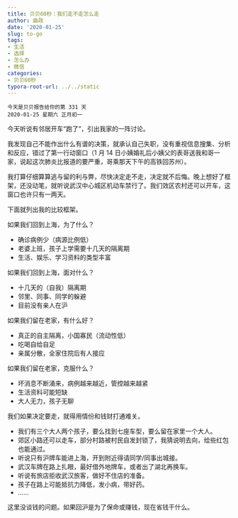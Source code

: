 ```yaml
---
title: 贝贝60秒：我们走不走怎么走
author: 曲政
date: '2020-01-25'
slug: to-go
tags:
- 生活
- 选择
- 怎么办
- 微信
categories:
- 贝贝60秒
typora-root-url: ../../static
---
```

```
今天是贝贝报告给你的第 331 天   
2020-01-25 星期六 正月初一
```

今天听说有邻居开车“跑了”，引出我家的一阵讨论。

我发现自己不能作出什么有谱的决策，就承认自己失职，没有重视信息搜集、分析和反应，错过了第一行动窗口（1 月 14 日小姨婚礼后小姨父的表哥送我和哥一家，说起这次肺炎比报道的要严重，哥乘那天下午的高铁回苏州）。

我打算仔细算算逃与留的利与弊，尽快决定走不走，决定就不后悔。晚上想好了框架，还没动笔，就听说武汉中心城区机动车禁行了。我们效区农村还可以开车，这窗口也许只有一两天。

下面就列出我的比较框架。

如果我们回到上海，为了什么？

-   确诊病例少（病源比例低）
-   老婆上班，孩子上学需要十几天的隔离期
-   生活、娱乐、学习资料的类型丰富

如果我们回到上海，面对什么？

-   十几天的（自我）隔离期
-   邻里、同事、同学的躲避
-   目前没有亲人在沪

如果我们留在老家，有什么好？

-   真正的自主隔离，小国寡民（流动性低）
-   吃喝自给自足
-   亲属分散，全家住院后有人接应

如果我们留在老家，克服什么？

-   坏消息不断涌来，病例越来越近，管控越来越紧
-   生活资料可能短缺
-   大人无力，孩子无聊

我们如果决定要走，就得用情份和钱财打通难关。

-   我们有三个大人两个孩子，要么找到七座车型，要么留在家里一个大人。
-   郊区小路还可以走车，部分村路被村民自发封锁了，我猜说明去向，给些红包也能通过。
-   听说只有沪牌车能进上海，开到附近得请同学/同事出城接。
-   武汉车牌在路上扎眼，最好借外地牌车，或者出了湖北再换车。
-   听说有旅店拒收武汉旅客，做好不住店的准备。
-   孩子在路上可能抵抗力降低，发小病，带好药。
-   ……

这里没谈钱的问题。如果回沪是为了保命或赚钱，现在省钱干什么。

